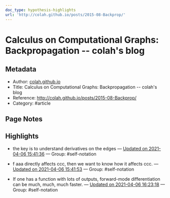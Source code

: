 ```yaml
---
doc_type: hypothesis-highlights
url: 'http://colah.github.io/posts/2015-08-Backprop/'
---
```


# Calculus on Computational Graphs: Backpropagation -- colah's blog

## Metadata
- Author: [colah.github.io]()
- Title: Calculus on Computational Graphs: Backpropagation -- colah's blog
- Reference: http://colah.github.io/posts/2015-08-Backprop/
- Category: #article

## Page Notes
## Highlights
- the key is to understand derivatives on the edges — [Updated on 2021-04-06 15:41:36](https://hyp.is/hCaFAJarEeu-PE83uUvcww/colah.github.io/posts/2015-08-Backprop/) — Group: #self-notation

- f aaa directly affects ccc, then we want to know how it affects ccc. — [Updated on 2021-04-06 15:41:53](https://hyp.is/jkt_zJarEeuUzitRSyMiMw/colah.github.io/posts/2015-08-Backprop/) — Group: #self-notation

-  If one has a function with lots of outputs, forward-mode differentiation can be much, much, much faster. — [Updated on 2021-04-06 16:23:18](https://hyp.is/V0rR8paxEeu-QRdob3ySiA/colah.github.io/posts/2015-08-Backprop/) — Group: #self-notation





